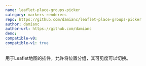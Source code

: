 ```yaml
---
name: leaflet-place-groups-picker
category: markers-renderers
repo: https://github.com/damianc/leaflet-place-groups-picker
author: damianc
author-url: https://github.com/damianc
demo: 
compatible-v0:
compatible-v1: true
---
```


用于Leaflet地图的插件，允许将位置分组，其可见度可以切换。
